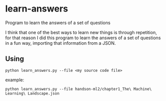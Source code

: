 # learn-answers
Program to learn the answers of a set of questions

I think that one of the best ways to learn new things is through repetition, for that reason I did this program to learn the answers of a set of questions in a fun way, importing that information from a JSON.

## Using

```
python learn_answers.py --file <my source code file>
```

example:

```
python learn_answers.py --file handson-ml2/chapter1_The\ Machine\ Learning\ Landscape.json
```
